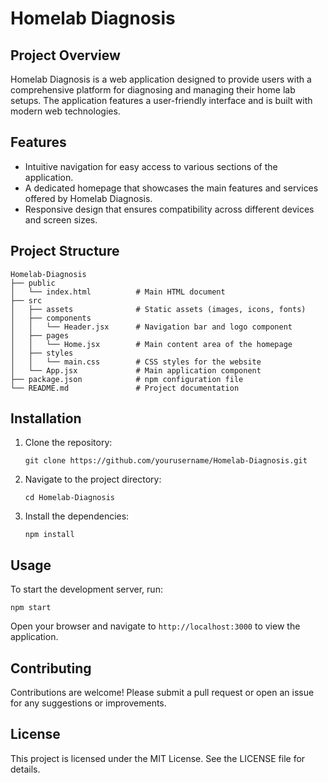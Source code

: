 # Homelab Diagnosis

## Project Overview
Homelab Diagnosis is a web application designed to provide users with a comprehensive platform for diagnosing and managing their home lab setups. The application features a user-friendly interface and is built with modern web technologies.

## Features
- Intuitive navigation for easy access to various sections of the application.
- A dedicated homepage that showcases the main features and services offered by Homelab Diagnosis.
- Responsive design that ensures compatibility across different devices and screen sizes.

## Project Structure
```
Homelab-Diagnosis
├── public
│   └── index.html          # Main HTML document
├── src
│   ├── assets              # Static assets (images, icons, fonts)
│   ├── components
│   │   └── Header.jsx      # Navigation bar and logo component
│   ├── pages
│   │   └── Home.jsx        # Main content area of the homepage
│   ├── styles
│   │   └── main.css        # CSS styles for the website
│   └── App.jsx             # Main application component
├── package.json            # npm configuration file
└── README.md               # Project documentation
```

## Installation
1. Clone the repository:
   ```
   git clone https://github.com/yourusername/Homelab-Diagnosis.git
   ```
2. Navigate to the project directory:
   ```
   cd Homelab-Diagnosis
   ```
3. Install the dependencies:
   ```
   npm install
   ```

## Usage
To start the development server, run:
```
npm start
```
Open your browser and navigate to `http://localhost:3000` to view the application.

## Contributing
Contributions are welcome! Please submit a pull request or open an issue for any suggestions or improvements.

## License
This project is licensed under the MIT License. See the LICENSE file for details.